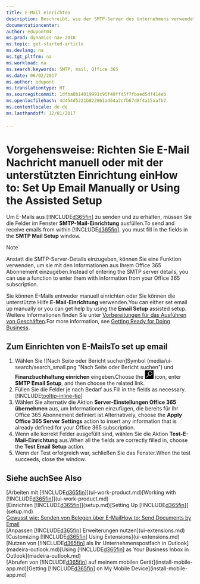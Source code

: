 ```yaml
---
title: E-Mail einrichten
description: Beschreibt, wie der SMTP-Server des Unternehmens verwendet wird, um in Dynamics NAV E-Mail zu senden und zu empfangen und wie die E-Mail-Servereinstellungen verwendet werden, die im Office 365-Abonnement erstellt wurden.
documentationcenter: 
author: edupont04
ms.prod: dynamics-nav-2018
ms.topic: get-started-article
ms.devlang: na
ms.tgt_pltfrm: na
ms.workload: na
ms.search.keywords: SMTP, mail, Office 365
ms.date: 06/02/2017
ms.author: edupont
ms.translationtype: HT
ms.sourcegitcommit: 1dfba8b14019991c95f40ffd5f7fbaed5df414eb
ms.openlocfilehash: 4d454d5221b822861ad64a2cfb67d8f4a15aafb7
ms.contentlocale: de-de
ms.lasthandoff: 12/01/2017

---
```

# <a name="how-to-set-up-email-manually-or-using-the-assisted-setup"></a><span data-ttu-id="e72b1-103">Vorgehensweise: Richten Sie E-Mail Nachricht manuell oder mit der unterstützten Einrichtung ein</span><span class="sxs-lookup"><span data-stu-id="e72b1-103">How to: Set Up Email Manually or Using the Assisted Setup</span></span>
<span data-ttu-id="e72b1-104">Um E-Mails aus [!INCLUDE[d365fin](includes/d365fin_md.md)] zu senden und zu erhalten, müssen Sie die Felder im Fenster **SMTP-Mail-Einrichtung** ausfüllen.</span><span class="sxs-lookup"><span data-stu-id="e72b1-104">To send and receive emails from within [!INCLUDE[d365fin](includes/d365fin_md.md)], you must fill in the fields in the **SMTP Mail Setup** window.</span></span>

> [!NOTE]  
>   <span data-ttu-id="e72b1-105">Anstatt die SMTP-Server-Details einzugeben, können Sie eine Funktion verwenden, um sie mit den Informationen aus Ihrem Office 365 Abonnement einzugeben.</span><span class="sxs-lookup"><span data-stu-id="e72b1-105">Instead of entering the SMTP server details, you can use a function to enter them with information from your Office 365 subscription.</span></span>

<span data-ttu-id="e72b1-106">Sie können E-Mails entweder manuell einrichten oder Sie können die unterstützte Hilfe **E-Mail-Einrichtung** verwenden.</span><span class="sxs-lookup"><span data-stu-id="e72b1-106">You can either set email up manually or you can get help by using the **Email Setup** assisted setup.</span></span> <span data-ttu-id="e72b1-107">Weitere Informationen finden Sie unter [Vorbereitungen für das Ausführen von Geschäften](ui-get-ready-business.md).</span><span class="sxs-lookup"><span data-stu-id="e72b1-107">For more information, see [Getting Ready for Doing Business](ui-get-ready-business.md).</span></span>  

## <a name="to-set-up-email"></a><span data-ttu-id="e72b1-108">Zum Einrichten von E-Mails</span><span class="sxs-lookup"><span data-stu-id="e72b1-108">To set up email</span></span>
1. <span data-ttu-id="e72b1-109">Wählen Sie ![Nach Seite oder Bericht suchen]Symbol (media/ui-search/search_small.png "Nach Seite oder Bericht suchen") und **Finanzbuchhaltung einrichen** eingeben.</span><span class="sxs-lookup"><span data-stu-id="e72b1-109">Choose the ![Search for Page or Report](media/ui-search/search_small.png "Search for Page or Report icon") icon, enter **SMTP Email Setup**, and then choose the related link.</span></span>
2. <span data-ttu-id="e72b1-110">Füllen Sie die Felder je nach Bedarf aus.</span><span class="sxs-lookup"><span data-stu-id="e72b1-110">Fill in the fields as necessary.</span></span> [!INCLUDE[tooltip-inline-tip](includes/tooltip-inline-tip_md.md)]
3. <span data-ttu-id="e72b1-111">Wählen Sie alternativ die Aktion **Server-Einstellungen Office 365 übernehmen** aus, um Informationen einzufügen, die bereits für Ihr Office 365 Abonnement definiert ist.</span><span class="sxs-lookup"><span data-stu-id="e72b1-111">Alternatively, choose the **Apply Office 365 Server Settings** action to insert any information that is already defined for your Office 365 subscription.</span></span>
4. <span data-ttu-id="e72b1-112">Wenn alle korrekt Felder ausgefüllt sind, wählen Sie die Aktion **Test-E-Mail-Einrichtung** aus.</span><span class="sxs-lookup"><span data-stu-id="e72b1-112">When all the fields are correctly filled in, choose the **Test Email Setup** action.</span></span>
5. <span data-ttu-id="e72b1-113">Wenn der Test erfolgreich war, schließen Sie das Fenster.</span><span class="sxs-lookup"><span data-stu-id="e72b1-113">When the test succeeds, close the window.</span></span>

## <a name="see-also"></a><span data-ttu-id="e72b1-114">Siehe auch</span><span class="sxs-lookup"><span data-stu-id="e72b1-114">See Also</span></span>  
<span data-ttu-id="e72b1-115">[Arbeiten mit [!INCLUDE[d365fin](includes/d365fin_md.md)]](ui-work-product.md)</span><span class="sxs-lookup"><span data-stu-id="e72b1-115">[Working with [!INCLUDE[d365fin](includes/d365fin_md.md)]](ui-work-product.md)</span></span>  
<span data-ttu-id="e72b1-116">[Einrichten [!INCLUDE[d365fin](includes/d365fin_md.md)]](setup.md)</span><span class="sxs-lookup"><span data-stu-id="e72b1-116">[Setting Up [!INCLUDE[d365fin](includes/d365fin_md.md)]](setup.md)</span></span>  
[<span data-ttu-id="e72b1-117">Gewusst wie: Senden von Belegen über E-Mail</span><span class="sxs-lookup"><span data-stu-id="e72b1-117">How to: Send Documents by Email</span></span>](ui-how-send-documents-email.md)  
<span data-ttu-id="e72b1-118">[Anpassen [!INCLUDE[d365fin](includes/d365fin_md.md)] Erweiterungen nutzen](ui-extensions.md)</span><span class="sxs-lookup"><span data-stu-id="e72b1-118">[Customizing [!INCLUDE[d365fin](includes/d365fin_md.md)] Using Extensions](ui-extensions.md)</span></span>  
<span data-ttu-id="e72b1-119">[Nutzen von [!INCLUDE[d365fin](includes/d365fin_md.md)] als Ihr Unternehmenspostfach in Outlook](madeira-outlook.md)</span><span class="sxs-lookup"><span data-stu-id="e72b1-119">[Using [!INCLUDE[d365fin](includes/d365fin_md.md)] as Your Business Inbox in Outlook](madeira-outlook.md)</span></span>  
<span data-ttu-id="e72b1-120">[Abrufen von [!INCLUDE[d365fin](includes/d365fin_md.md)] auf meinem mobilen Gerät](install-mobile-app.md)</span><span class="sxs-lookup"><span data-stu-id="e72b1-120">[Getting [!INCLUDE[d365fin](includes/d365fin_md.md)] on My Mobile Device](install-mobile-app.md)</span></span>

